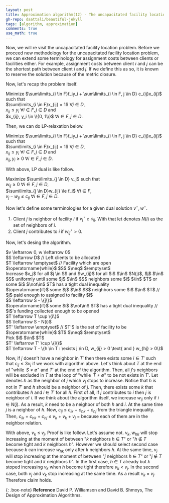 ```yaml
---
layout: post
title: Approximation algorithm(12) - The uncapacitated facility location problem(2)
gh-repo: daattali/beautiful-jekyll
tags: [algorithm, approximation]
comments: true
use_math: true
---
```


Now, we will re visit the uncapacitated facility location problem.
Before we proceed new methodology for the uncapacitated facility location problem, we can extend some terminology for assignment costs between clients or facilities either.
For example, assignment costs between client $i$ and $j$ can be the shortest path between client $i$ and $j$.
If we define this as so, it is known to reserve the solution because of the metric closure.

Now, let's recap the problem itself.

Minimize $\sum\limits_{i \in F}f_iy_i + \sum\limits_{i \in F, j \in D} c_{ij}x_{ij}$ such that<br>
$\sum\limits_{i \in F}x_{ij} = 1$ $\forall j \in D$, <br>
$x_{ij} \le y_i$ $\forall i \in F, j \in D$ and <br>
$x_{ij}, y_i \in \\{0, 1\\}$ $\forall i \in F, j \in D$.

Then, we can do LP-relaxation below.

Minimize $\sum\limits_{i \in F}f_iy_i + \sum\limits_{i \in F, j \in D} c_{ij}x_{ij}$ such that <br>
$\sum\limits_{i \in F}x_{ij} = 1$ $\forall j \in D$, <br>
$x_{ij} \le y_i$ $\forall i \in F, j \in D$ and <br>
$x_{ij}, y_i \ge 0$ $\forall i \in F, j \in D$.

With above, LP dual is like follow.

Maximize $\sum\limits_{j \in D} v_j$ such that <br>
$w_{ij} \ge 0$ $\forall i \in F, j \in D$,<br>
$\sum\limits_{j \in D}w_{ij} \le f_i$ $\forall i \in F$,<br>
$v_j - w_{ij} \le c_{ij}$ $\forall i \in F, j \in D$.

Now let's define some terminologies for a given dual solution $v^{\star}, w^{\star}$.

1. Client $j$ is neighbor of facility $i$ if $v_{j}^{\star}$ $\ge$ $c_{ij}$.
With that let denotes $N(i)$ as the set of neighbors of $i$.
2. Client $j$ contributes to $i$ if $w_{ij}^{\star} > 0$.

Now, let's desing the algorithm.

<div class="alg">
    $v \leftarrow 0, w \leftarrow 0$<br>
    $S \leftarrow D$ // Left clients to be allocated<br>
    $T \leftarrow \emptyset$ // Facility which are open<br>
    $\operatorname{while}$ $S$ $\neq$ $\emptyset$<br>
    <div class="alg">
        Increase $v_j$ for all $j \in S$ and $w_{ij}$ for all $i$ $\in$ $N(j)$, $j$ $\in$ $S$ uniformly until some $j$ $\in$ $S$ neighbors some $i$ $\in$ $T$ or some $i$ $\not\in$ $T$ has a tight dual inequality<br>
        $\operatorname{if}$ some $j$ $\in$ $S$ neighbors some $i$ $\in$ $T$ // $j$ paid enough to assigned to facility $i$<br>
        <div class="alg">
            $S \leftarrow S - \{j\}$
        </div>
        $\operatorname{if}$ some $i$ $\not\in$ $T$ has a tight dual inequality // $i$'s funding collected enough to be opened<br>
        <div class="alg">
            $T \leftarrow T \cup \{i\}$<br>
            $S \leftarrow S - N(i)$
        </div>
    </div>
    $T' \leftarrow \emptyset$ // $T'$ is the set of facility to be<br>
    $\operatorname{while}$ $T$ $\neq$ $\emptyset$<br>
    <div class="alg">
        Pick $i$ $\in$ $T$<br>
        $T' \leftarrow T' \cup \{i\}$<br>
        $T \leftarrow T - \{h \in T : \exists j \in D, w_{ij} > 0 \text{ and } w_{hj} > 0\}$<br>
    </div>
</div>

Now, if $j$ doesn't have a neighbor in $T'$ then there exists some $i \in T'$ such that $c_{ij} \le 3v_j$ if we work with algorithm above.
Let's think about $T$ at the end of "$\operatorname{while}$ $S$ $\neq$ $\emptyset$" and $T'$ at the end of the algorithm.
Then, all $j$'s neighbors will be excluded in $T$ at the loop of "$\operatorname{while}$ $T$ $\neq$ $\emptyset$" to be not exists in $T'$.
Let denotes $h$ as the neighbor of $j$ which $v_j$ stops to increase.
Notice that $h$ is not in $T'$ and $h$ should be a neighbor of $j$.
Then, there exists some $k$ that contributes $h$ and $i$ $\in$ $T'$ for all $h$.
First of all, if $j$ contributes to $i$ then $j$ is neighbor of $i$.
If we think about the algorithm itself, we increase $w_{ij}$ only if $i$ $\in$ $N(j)$.
As a result, $k$ need to be a neighbor of both $h$ and $i$.
At the same time $j$ is a neighbor of $h$. 
Now, $c_{ij}$ $\le$ $c_{ik}$ $+$ $c_{hk}$ $+$ $c_{hj}$ from the triangle inequality.
Then, $c_{ik}$ $+$ $c_{hk}$ $+$ $c_{hj}$ $\le$ $v_{k}$ $+$ $v_{k}$ $+$ $v_{j}$ $=$ because each of them are in the neighbor relation.

With above, $v_k$ $\le$ $v_j$.
Proof is like follow.
Let's assume not.
$v_k, w_{hk}$ will stop increasing at the moment of between "$k$ neighbors $h$ $\in$ $T$" or "$h$ $\not\in$ $T$ become tight and $k$ neighbors $h$".
However we should select second case because $k$ can increase $w_{hk}$ only after $k$ neighbors $h$.
At the same time, $v_j$ will stop increasing at the moment of between "$j$ neighbors $h$ $\in$ $T$" or "$j$ $\not\in$ $T$ become tight and $k$ neighbors $h$".
In the first case, $h$ $\in$ $T$ already but $k$ stoped increasing $v_k$ when $h$ become tight therefore $v_k$ $<$ $v_j$.
In the second case, both $v_j$ and $v_k$ stop increasing at the same time. As a result $v_k$ $=$ $v_j$.
Therefore claim holds.



{: .box-note}
**Reference** David P. Williamson and David B. Shmoys, The Design of Approximation Algorithms.